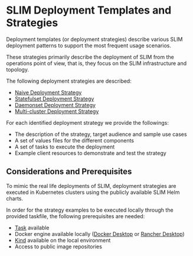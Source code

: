 # SLIM Deployment Templates and Strategies

Deployment templates (or deployment strategies) describe various SLIM deployment patterns to support the most frequent usage scenarios.

These strategies primarily describe the deployment of SLIM from the operations point of view, that is, they focus on the SLIM infrastructure and topology.  

The following deployment strategies are described:

- [Naive Deployment Strategy](naive/naive_strategy.md)
- [Statefulset Deployment Strategy](statefulset/statefulset_strategy.md)
- [Daemonset Deployment Strategy](daemonset/daemonset_strategy.md)
- [Multi-cluster Deployment Strategy](multicluster/multi_cluster_strategy.md)

For each identified deployment strategy we provide the followings:

- The description of the strategy, target audience and sample use cases
- A set of values files for the different components
- A set of tasks to execute the deployment
- Example client resources to demonstrate and test the strategy

## Considerations and Prerequisites

To mimic the real life deployments of SLIM, deployment strategies are executed in Kubernetes clusters using the publicly available SLIM Helm charts.

In order for the strategy examples to be executed locally through the provided taskfile, the following prerequisites are needed:

- [Task](https://taskfile.dev/) available
- Docker engine available locally ([Docker Desktop](https://docs.docker.com/desktop/) or [Rancher Desktop](https://rancherdesktop.io/))
- [Kind](https://kind.sigs.k8s.io/) available on the local environment
- Access to public image repositories

